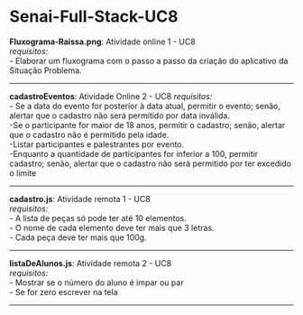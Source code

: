 # Senai-Full-Stack-UC8

**Fluxograma-Raissa.png**: Atividade online 1 - UC8  
  _requisitos:_  
    - Elaborar um fluxograma com o passo a passo da criação do aplicativo da Situação Problema.

- - - - - - 

**cadastroEventos**: Atividade Online 2 - UC8 
  _requisitos:_  
    - Se a data do evento for posterior à data atual, permitir o evento; senão, alertar que o cadastro não será permitido por data inválida.  
    -Se o participante for maior de 18 anos, permitir o cadastro; senão, alertar que o cadastro não é permitido pela idade.  
    -Listar participantes e palestrantes por evento.  
    -Enquanto a quantidade de participantes for inferior a 100, permitir cadastro; senão, alertar que o cadastro não será permitido por ter excedido o limite  

- - - - - - 

**cadastro.js**: Atividade remota 1 - UC8  
  _requisitos:_   
    - A lista de peças só pode ter até 10 elementos.  
    - O nome de cada elemento deve ter mais que 3 letras.  
    - Cada peça deve ter mais que 100g.  

- - - - - - 

**listaDeAlunos.js**: Atividade remota 2 - UC8  
 _requisitos:_  
    - Mostrar se o número do aluno é impar ou par  
    - Se for zero escrever na tela  

- - - - - - 



